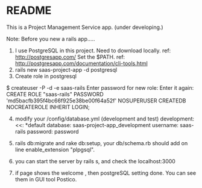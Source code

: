 # README

This is a Project Management Service app.
(under developing.)



Note: Before you new a rails app.....
1. I use PostgreSQL in this project.
 Need to download locally. ref: http://postgresapp.com/
 Set the $PATH. ref: http://postgresapp.com/documentation/cli-tools.html
2. rails new saas-project-app -d postgresql
3. Create role in postgresql

$ createuser -P -d -e saas-rails
Enter password for new role:
Enter it again:
CREATE ROLE "saas-rails" PASSWORD 'md5bacfb395f4bc66f925e38be00f64a52f' NOSUPERUSER CREATEDB NOCREATEROLE INHERIT LOGIN;

4. modify your /config/database.yml (development and test)
development:
  <<: *default
  database: saas-project-app_development
  username: saas-rails
  password: password



5. rails db:migrate and rake db:setup, your db/schema.rb should add on line enable_extension "plpgsql".
6. you can start the server by rails s, and check the localhost:3000
7. if page shows the welcome , then postgreSQL setting done. You can see them in GUI tool Postico.
